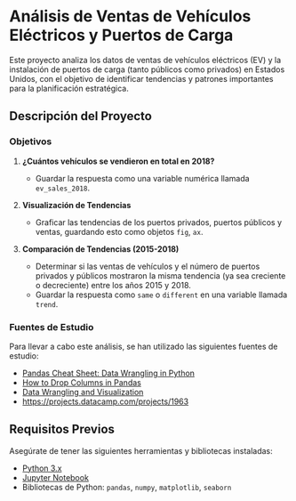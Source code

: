 # Análisis de Ventas de Vehículos Eléctricos y Puertos de Carga 

Este proyecto analiza los datos de ventas de vehículos eléctricos (EV) y la instalación de puertos de carga (tanto públicos como privados) en Estados Unidos, con el objetivo de identificar tendencias y patrones importantes para la planificación estratégica.

## Descripción del Proyecto

### Objetivos

1. **¿Cuántos vehículos se vendieron en total en 2018?**
   - Guardar la respuesta como una variable numérica llamada `ev_sales_2018`.

2. **Visualización de Tendencias**
   - Graficar las tendencias de los puertos privados, puertos públicos y ventas, guardando esto como objetos `fig`, `ax`.

3. **Comparación de Tendencias (2015-2018)**
   - Determinar si las ventas de vehículos y el número de puertos privados y públicos mostraron la misma tendencia (ya sea creciente o decreciente) entre los años 2015 y 2018.
   - Guardar la respuesta como `same` o `different` en una variable llamada `trend`.

### Fuentes de Estudio

Para llevar a cabo este análisis, se han utilizado las siguientes fuentes de estudio:

* [Pandas Cheat Sheet: Data Wrangling in Python](https://www.datacamp.com/cheat-sheet/pandas-cheat-sheet-data-wrangling-in-python)
* [How to Drop Columns in Pandas](https://www.datacamp.com/tutorial/pandas-drop-column)
* [Data Wrangling and Visualization](https://campus.datacamp.com/campus/pdf/web/viewer.html?file=https%3A%2F%2Fprojector-video-pdf-*converter.datacamp.com%2F24364%2Fchapter3.pdf#page=44&zoom=auto,-30,16)
* https://projects.datacamp.com/projects/1963


## Requisitos Previos

Asegúrate de tener las siguientes herramientas y bibliotecas instaladas:

- [Python 3.x](https://www.python.org/)
- [Jupyter Notebook](https://jupyter.org/install)
- Bibliotecas de Python: `pandas`, `numpy`, `matplotlib`, `seaborn`


